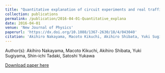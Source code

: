```yaml
---
title: "Quantitative explanation of circuit experiments and real traffic using the optimal velocity model"
collection: publications
permalink: /publication/2016-04-01-Quantitative_explana
date: 2016-04-01
venue: 'New Journal of Physics'
paperurl: 'https://dx.doi.org/10.1088/1367-2630/18/4/043040'
citation: 'Akihiro Nakayama, Macoto Kikuchi, Akihiro Shibata, Yuki Sugiyama, Shin-ichi Tadaki, Satoshi Yukawa, Quantitative explanation of circuit experiments and real traffic using the optimal velocity model, New Journal of Physics, <b>18</b>, 043040, (2016)'
---
```


Author(s): Akihiro Nakayama, Macoto Kikuchi, Akihiro Shibata, Yuki Sugiyama, Shin-ichi Tadaki, Satoshi Yukawa


<a href='https://dx.doi.org/10.1088/1367-2630/18/4/043040'>Download paper here</a>
